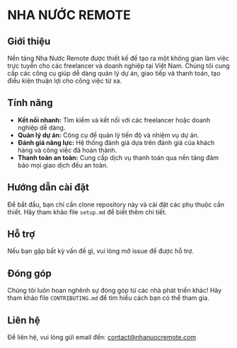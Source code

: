 # NHA NƯỚC REMOTE

## Giới thiệu
Nền tảng Nha Nước Remote được thiết kế để tạo ra một không gian làm việc trực tuyến cho các freelancer và doanh nghiệp tại Việt Nam. Chúng tôi cung cấp các công cụ giúp dễ dàng quản lý dự án, giao tiếp và thanh toán, tạo điều kiện thuận lợi cho công việc từ xa.

## Tính năng
- **Kết nối nhanh:** Tìm kiếm và kết nối với các freelancer hoặc doanh nghiệp dễ dàng.
- **Quản lý dự án:** Công cụ để quản lý tiến độ và nhiệm vụ dự án.
- **Đánh giá năng lực:** Hệ thống đánh giá dựa trên đánh giá của khách hàng và công việc đã hoàn thành.
- **Thanh toán an toàn:** Cung cấp dịch vụ thanh toán qua nền tảng đảm bảo mọi giao dịch đều an toàn.

## Hướng dẫn cài đặt
Để bắt đầu, bạn chỉ cần clone repository này và cài đặt các phụ thuộc cần thiết. Hãy tham khảo file `setup.md` để biết thêm chi tiết.

## Hỗ trợ
Nếu bạn gặp bất kỳ vấn đề gì, vui lòng mở issue để được hỗ trợ.

## Đóng góp
Chúng tôi luôn hoan nghênh sự đóng góp từ các nhà phát triển khác! Hãy tham khảo file `CONTRIBUTING.md` để tìm hiểu cách bạn có thể tham gia.

## Liên hệ
Để liên hệ, vui lòng gửi email đến: contact@nhanuocremote.com
